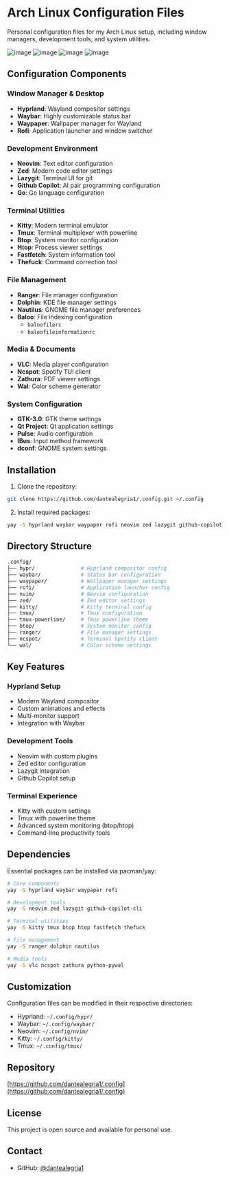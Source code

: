 # Arch Linux Configuration Files

Personal configuration files for my Arch Linux setup, including window managers, development tools, and system utilities.

![image](https://github.com/user-attachments/assets/32670f23-2861-4352-9df6-8afddc6bfc65)
![image](https://github.com/user-attachments/assets/f97c30cb-e9cd-42af-b133-9ad8460d8879)
![image](https://github.com/user-attachments/assets/b93af6c2-3e1e-43f7-be4d-fc767f669c39)
![image](https://github.com/user-attachments/assets/17c26e81-d1f9-4618-895d-77d3167ce164)



## Configuration Components

### Window Manager & Desktop
- **Hyprland**: Wayland compositor settings
- **Waybar**: Highly customizable status bar
- **Waypaper**: Wallpaper manager for Wayland
- **Rofi**: Application launcher and window switcher

### Development Environment
- **Neovim**: Text editor configuration
- **Zed**: Modern code editor settings
- **Lazygit**: Terminal UI for git
- **Github Copilot**: AI pair programming configuration
- **Go**: Go language configuration

### Terminal Utilities
- **Kitty**: Modern terminal emulator
- **Tmux**: Terminal multiplexer with powerline
- **Btop**: System monitor configuration
- **Htop**: Process viewer settings
- **Fastfetch**: System information tool
- **Thefuck**: Command correction tool

### File Management
- **Ranger**: File manager configuration
- **Dolphin**: KDE file manager settings
- **Nautilus**: GNOME file manager preferences
- **Baloo**: File indexing configuration
  - `baloofilerc`
  - `baloofileinformationrc`

### Media & Documents
- **VLC**: Media player configuration
- **Ncspot**: Spotify TUI client
- **Zathura**: PDF viewer settings
- **Wal**: Color scheme generator

### System Configuration
- **GTK-3.0**: GTK theme settings
- **Qt Project**: Qt application settings
- **Pulse**: Audio configuration
- **IBus**: Input method framework
- **dconf**: GNOME system settings

## Installation

1. Clone the repository:
```bash
git clone https://github.com/dantealegria1/.config.git ~/.config
```

2. Install required packages:
```bash
yay -S hyprland waybar waypaper rofi neovim zed lazygit github-copilot kitty tmux btop htop fastfetch thefuck ranger dolphin nautilus vlc ncspot zathura python-pywal
```

## Directory Structure

```bash
.config/
├── hypr/               # Hyprland compositor config
├── waybar/             # Status bar configuration
├── waypaper/           # Wallpaper manager settings
├── rofi/               # Application launcher config
├── nvim/               # Neovim configuration
├── zed/                # Zed editor settings
├── kitty/              # Kitty terminal config
├── tmux/               # Tmux configuration
├── tmux-powerline/     # Tmux powerline theme
├── btop/               # System monitor config
├── ranger/             # File manager settings
├── ncspot/             # Terminal Spotify client
└── wal/                # Color scheme settings
```

## Key Features

### Hyprland Setup
- Modern Wayland compositor
- Custom animations and effects
- Multi-monitor support
- Integration with Waybar

### Development Tools
- Neovim with custom plugins
- Zed editor configuration
- Lazygit integration
- Github Copilot setup

### Terminal Experience
- Kitty with custom settings
- Tmux with powerline theme
- Advanced system monitoring (btop/htop)
- Command-line productivity tools

## Dependencies

Essential packages can be installed via pacman/yay:
```bash
# Core components
yay -S hyprland waybar waypaper rofi

# Development tools
yay -S neovim zed lazygit github-copilot-cli

# Terminal utilities
yay -S kitty tmux btop htop fastfetch thefuck

# File management
yay -S ranger dolphin nautilus

# Media tools
yay -S vlc ncspot zathura python-pywal
```

## Customization

Configuration files can be modified in their respective directories:

- Hyprland: `~/.config/hypr/`
- Waybar: `~/.config/waybar/`
- Neovim: `~/.config/nvim/`
- Kitty: `~/.config/kitty/`
- Tmux: `~/.config/tmux/`

## Repository

[https://github.com/dantealegria1/.config](https://github.com/dantealegria1/.config)

## License

This project is open source and available for personal use.

## Contact

- GitHub: [@dantealegria1](https://github.com/dantealegria1)
